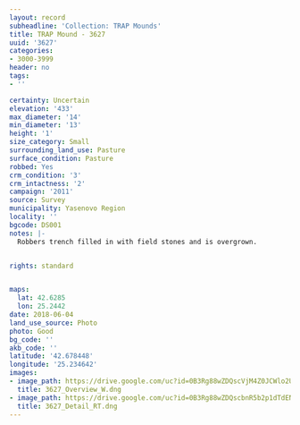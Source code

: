 ```yaml
---
layout: record
subheadline: 'Collection: TRAP Mounds'
title: TRAP Mound - 3627
uuid: '3627'
categories:
- 3000-3999
header: no
tags:
- ''

certainty: Uncertain
elevation: '433'
max_diameter: '14'
min_diameter: '13'
height: '1'
size_category: Small
surrounding_land_use: Pasture
surface_condition: Pasture
robbed: Yes
crm_condition: '3'
crm_intactness: '2'
campaign: '2011'
source: Survey
municipality: Yasenovo Region
locality: ''
bgcode: DS001
notes: |-
  Robbers trench filled in with field stones and is overgrown.


rights: standard


maps:
  lat: 42.6285
  lon: 25.2442
date: 2018-06-04
land_use_source: Photo
photo: Good
bg_code: ''
akb_code: ''
latitude: '42.678448'
longitude: '25.234642'
images:
- image_path: https://drive.google.com/uc?id=0B3Rg88wZDQscVjM4Z0JCWlo2UFU
  title: 3627_Overview_W.dng
- image_path: https://drive.google.com/uc?id=0B3Rg88wZDQscbnR5b2p1dTdENXM
  title: 3627_Detail_RT.dng
---
```


